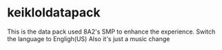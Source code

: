 # keikloldatapack
This is the data pack used 8A2's SMP to enhance the experience. Switch the language to Engligh(US)
Also it's just a music change
